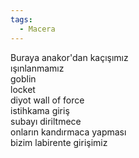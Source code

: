 ```yaml
---  
tags:  
  - Macera  
---  
```

  
Buraya anakor'dan kaçışımız  
ışınlanmamız  
goblin  
locket  
diyot wall of force  
istihkama giriş  
subayı diriltmece  
onların kandırmaca yapması  
bizim labirente girişimiz